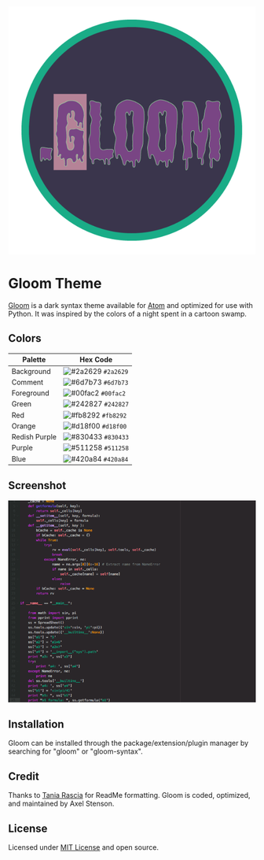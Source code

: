 
<p align="center">
  <img src ="https://raw.githubusercontent.com/axellarsstenson/gloom-syntax/master/images/Gloom-01.png">
</p>

# Gloom Theme

[Gloom](https://github.com/axellarsstenson/gloom-syntax) is a dark syntax theme available for [Atom](https://github.atom.io/packages/gloom-syntax) and optimized for use with Python. It was inspired
by the colors of a night spent in a cartoon swamp.

## Colors

Palette | Hex Code
--- | ---
Background | ![#2a2629](http://placehold.it/15/2a2629/ffffff?text=+) `#2a2629`
Comment | ![#6d7b73](http://placehold.it/15/6d7b73/000000?text=+) `#6d7b73`
Foreground | ![#00fac2](http://placehold.it/15/00fac2/000000?text=+) `#00fac2`
Green | ![#242827](http://placehold.it/15/242827/000000?text=+) `#242827`
Red | ![#fb8292](http://placehold.it/15/fb8292/000000?text=+) `#fb8292`
Orange | ![#d18f00](http://placehold.it/15/FCA369/000000?text=+) `#d18f00`
Redish Purple | ![#830433](http://placehold.it/15/830433/000000?text=+) `#830433`
Purple | ![#511258](http://placehold.it/15/511258/000000?text=+) `#511258`
Blue | ![#420a84](http://placehold.it/15/420a84/000000?text=+) `#420a84`

## Screenshot

![Gloom Screenshot](https://raw.githubusercontent.com/axellarsstenson/gloom-syntax/master/images/Gloom_Screenshot.png)

## Installation

Gloom can be installed through the package/extension/plugin manager by searching for "gloom" or "gloom-syntax".

## Credit

Thanks to [Tania Rascia](https://github.com/taniarascia/new-moon) for ReadMe formatting. Gloom is coded, optimized, and maintained by Axel Stenson.

## License

Licensed under [MIT License](https://github.com/axellarsstenson/gloom-syntax/blob/master/LICENSE.md) and open source.
